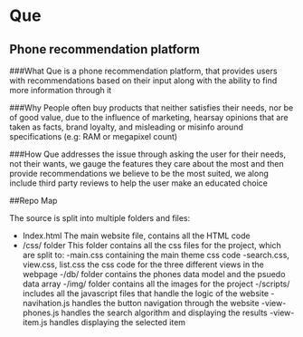 # Que
## Phone recommendation platform

###What
Que is a phone recommendation platform, that provides users with recommendations based on their input
along with the ability to find more information through it

###Why
People often buy products that neither satisfies their needs, nor be of good value, due to the influence of marketing, hearsay opinions that are taken as facts, brand loyalty, and misleading or misinfo around specifications (e.g: RAM or megapixel count)

###How
Que addresses the issue through asking the user for their needs, not their wants, we gauge the features they care about the most and then provide recommendations we believe to be the most suited, we along include third party reviews to help the user make an educated choice


##Repo Map

The source is split into multiple folders and files:

- Index.html
	The main website file, contains all the HTML code
- /css/ folder This folder contains all the css files for the project, which are split to:
	-main.css  containing the main theme css code
	-search.css, view.css, list.css  the css code for the three different views in the webpage
-/db/ folder contains the phones data model and the psuedo data array
-/img/ folder contains all the images for the project
-/scripts/ includes all the javascript files that handle the logic of the website
	-navihation.js handles the button navigation through the website
	-view-phones.js handles the search algorithm and displaying the results
	-view-item.js handles displaying the selected item
